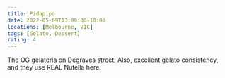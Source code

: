 ```yaml
---
title: Pidapipo
date: 2022-05-09T13:00:00+10:00
locations: [Melbourne, VIC]
tags: [Gelato, Dessert]
rating: 4
---
```


The OG gelateria on Degraves street. Also, excellent gelato consistency, and they use REAL Nutella here.